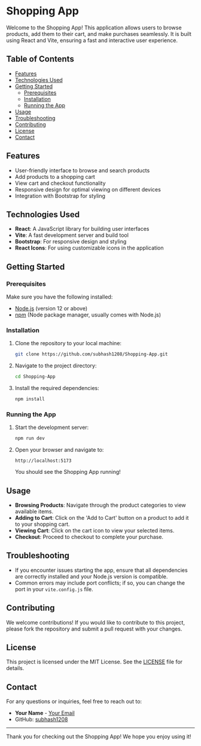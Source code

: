 # Shopping App

Welcome to the Shopping App! This application allows users to browse products, add them to their cart, and make purchases seamlessly. It is built using React and Vite, ensuring a fast and interactive user experience.

## Table of Contents

- [Features](#features)
- [Technologies Used](#technologies-used)
- [Getting Started](#getting-started)
  - [Prerequisites](#prerequisites)
  - [Installation](#installation)
  - [Running the App](#running-the-app)
- [Usage](#usage)
- [Troubleshooting](#troubleshooting)
- [Contributing](#contributing)
- [License](#license)
- [Contact](#contact)

## Features

- User-friendly interface to browse and search products
- Add products to a shopping cart
- View cart and checkout functionality
- Responsive design for optimal viewing on different devices
- Integration with Bootstrap for styling

## Technologies Used

- **React**: A JavaScript library for building user interfaces
- **Vite**: A fast development server and build tool
- **Bootstrap**: For responsive design and styling
- **React Icons**: For using customizable icons in the application

## Getting Started

### Prerequisites

Make sure you have the following installed:

- [Node.js](https://nodejs.org/) (version 12 or above)
- [npm](https://www.npmjs.com/) (Node package manager, usually comes with Node.js)

### Installation

1. Clone the repository to your local machine:
   ```bash
   git clone https://github.com/subhash1208/Shopping-App.git
   ```

2. Navigate to the project directory:
   ```bash
   cd Shopping-App
   ```

3. Install the required dependencies:
   ```bash
   npm install
   ```

### Running the App

1. Start the development server:
   ```bash
   npm run dev
   ```

2. Open your browser and navigate to:
   ```
   http://localhost:5173
   ```
   You should see the Shopping App running!

## Usage

- **Browsing Products**: Navigate through the product categories to view available items.
- **Adding to Cart**: Click on the 'Add to Cart' button on a product to add it to your shopping cart.
- **Viewing Cart**: Click on the cart icon to view your selected items.
- **Checkout**: Proceed to checkout to complete your purchase.

## Troubleshooting

- If you encounter issues starting the app, ensure that all dependencies are correctly installed and your Node.js version is compatible.
- Common errors may include port conflicts; if so, you can change the port in your `vite.config.js` file.

## Contributing

We welcome contributions! If you would like to contribute to this project, please fork the repository and submit a pull request with your changes. 

## License

This project is licensed under the MIT License. See the [LICENSE](LICENSE) file for details.

## Contact

For any questions or inquiries, feel free to reach out to:
- **Your Name** - [Your Email](mailto:m.subhash1208@gmail.com)
- GitHub: [subhash1208](https://github.com/subhash1208)

---

Thank you for checking out the Shopping App! We hope you enjoy using it!
```
